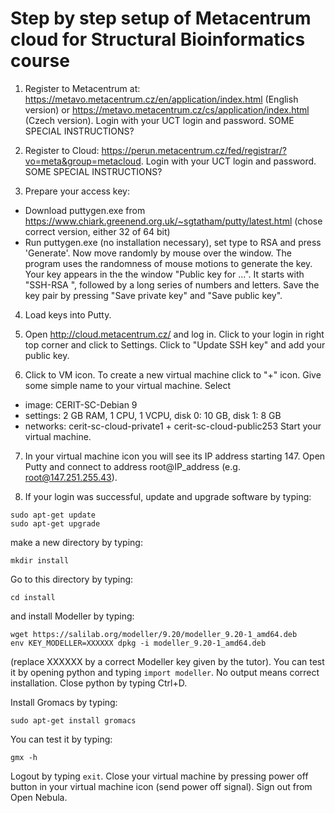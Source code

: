 # Step by step setup of Metacentrum cloud for Structural Bioinformatics course

1. Register to Metacentrum at:
https://metavo.metacentrum.cz/en/application/index.html (English version) or
https://metavo.metacentrum.cz/cs/application/index.html (Czech version).
Login with your UCT login and password. SOME SPECIAL INSTRUCTIONS?

2. Register to Cloud:
https://perun.metacentrum.cz/fed/registrar/?vo=meta&group=metacloud.
Login with your UCT login and password. SOME SPECIAL INSTRUCTIONS?

3. Prepare your access key:
- Download puttygen.exe from https://www.chiark.greenend.org.uk/~sgtatham/putty/latest.html (chose correct version, either 32 of 64 bit)
- Run puttygen.exe (no installation necessary), set type to RSA and press 'Generate'. Now move randomly by mouse over the window. The program uses the randomness of mouse motions to generate the key. Your key appears in the the window "Public key for ...". It starts with "SSH-RSA ", followed by a long series of numbers and letters. Save the key pair by pressing "Save private key" and "Save public key".

4. Load keys into Putty.

5. Open http://cloud.metacentrum.cz/ and log in. Click to your login in right top corner and click to Settings. Click to "Update SSH key" and add your public key.

6. Click to VM icon. To create a new virtual machine click to "+" icon. Give some simple name to your virtual machine. Select
- image: CERIT-SC-Debian 9
- settings: 2 GB RAM, 1 CPU, 1 VCPU, disk 0: 10 GB, disk 1: 8 GB
- networks: cerit-sc-cloud-private1 + cerit-sc-cloud-public253
Start your virtual machine.

7. In your virtual machine icon you will see its IP address starting 147. Open Putty and connect to address root@IP_address (e.g. root@147.251.255.43).

8. If your login was successful, update and upgrade software by typing:
```
sudo apt-get update
sudo apt-get upgrade
```
make a new directory by typing:
```
mkdir install
```
Go to this directory by typing:
```
cd install
```
and install Modeller by typing:
```
wget https://salilab.org/modeller/9.20/modeller_9.20-1_amd64.deb
env KEY_MODELLER=XXXXXX dpkg -i modeller_9.20-1_amd64.deb 
```
(replace XXXXXX by a correct Modeller key given by the tutor). You can test it by opening python and typing `import modeller`. No output means correct installation. Close python by typing Ctrl+D.

Install Gromacs by typing:
```
sudo apt-get install gromacs
```
You can test it by typing:
```
gmx -h
```

Logout by typing `exit`. Close your virtual machine by pressing power off button in your virtual machine icon (send power off signal). Sign out from Open Nebula.



